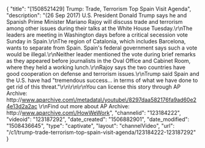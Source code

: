 {
    "title": "[1508521429] Trump: Trade, Terrorism Top Spain Visit Agenda",
    "description": "(26 Sep 2017) U.S. President Donald Trump says he and Spanish Prime Minister Mariano Rajoy will discuss trade and terrorism among other issues during their talks at the White House Tuesday.\r\nThe leaders are meeting in Washington days before a critical secession vote Sunday in Spain.\r\nThe region of Catalonia, which includes Barcelona, wants to separate from Spain. Spain's federal government says such a vote would be illegal.\r\nNeither leader mentioned the vote during brief remarks as they appeared before journalists in the Oval Office and Cabinet Room, where they held a working lunch.\r\nRajoy says the two countries have good cooperation on defense and terrorism issues.\r\nTrump said Spain and the U.S. have had \"tremendous success... in terms of what we have done to get rid of this threat.\"\r\n\r\n\r\nYou can license this story through AP Archive: http:\/\/www.aparchive.com\/metadata\/youtube\/8297daa582176fa9ad60e24e13d2a2ac \r\nFind out more about AP Archive: http:\/\/www.aparchive.com\/HowWeWork",
    "channelid": "123184222",
    "videoid": "123187292",
    "date_created": "1506882901",
    "date_modified": "1508436645",
    "type": "captivate",
    "layout": "channelVideo",
    "url": "\/c1\/trump-trade-terrorism-top-spain-visit-agenda\/123184222-123187292"
}